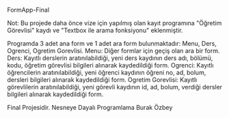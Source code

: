 FormApp-Final

Not: Bu projede daha önce vize için yapılmış olan kayıt programına "Öğretim Görevlisi" kaydı ve "Textbox ile arama fonksiyonu" eklenmiştir.

Programda 3 adet ana form ve 1 adet ara form bulunmaktadır: Menu, Ders, Ogrenci, Ogretim Gorevlisi.
Menu: Diğer formlar için geçiş olan ara bir form.
Ders: Kayıtlı derslerin aratınılabildiği, yeni ders kaydının ders adı, bölümü, kodu, öğretim görevlisi bilgileri alınarak kaydedildiği form.
Ogrenci: Kayıtlı öğrencilerin aratınılabildiği, yeni öğrenci kaydının öğreni no, ad, bolum, dersleri bilgileri alınarak kaydedildiği form.
Ogretim Gorevlisi: Kayıtlı görevlilerin aratınılabildiği, yeni görevli kaydının id, ad, bolum, verdiği dersler bilgileri alınarak kaydedildiği form.

Final Projesidir.
Nesneye Dayalı Programlama
Burak Özbey
